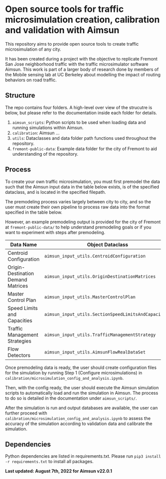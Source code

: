 # Open source tools for traffic microsimulation creation, calibration and validation with Aimsun

This repository aims to provide open source tools to create traffic microsimulation of any city.

It has been created during a project with the objective to replicate Fremont San Jose neighborhood traffic with the traffic microsimulator software Aimsun.
This work is part of a larger body of research done by members of the Mobile sensing lab at UC Berkeley about modelling the impact of routing behaviors on road traffic.

## Structure

The repo contains four folders. A high-level over view of the strucutre is below, but please refer to the documentation inside each folder for details.

1. `aimsun_scripts`: Python scripts to be used when loading data and running simulations within Aimsun.
2. `calibration`: Aimsun ...
3. `utils`: Dataclasses and data folder path functions used throughout the repository.
4. `fremont-public-data`: Example data folder for the city of Fremont to aid understanding of the repository.

## Process

To create your own traffic microsimulation, you must first premodel the data such that the Aimsun input data in the table below exists, is of the specified dataclass, and is located in the specified filepath. 

The premodeling process varies largely between city to city, and so the user must create their own pipeline to process raw data into the format specified in the table below.

However, an example premodeling output is provided for the city of Fremont at `fremont-public-data/` to help understand premodeling goals or if you want to experiment with steps after premodeling.

| Data Name | Object Dataclass | Filepath |
|---|---|---|
| Centroid Configuration | `aimsun_input_utils.CentroidConfiguration` | Given by `aimsun_folder_utils.centroid_connections_aimsun_input_file()` |
| Origin-Destination Demand Matrices | `aimsun_input_utils.OriginDestinationMatrices` | Given by  `aimsun_folder_utils.od_demand_aimsun_input_file()` |
| Master Control Plan | `aimsun_input_utils.MasterControlPlan` | Given by  `aimsun_folder_utils.master_control_plan_aimsun_input_file()` |
| Speed Limits and Capacities | `aimsun_input_utils.SectionSpeedLimitsAndCapacities` | Given by  `aimsun_folder_utils.speed_and_capacity_aimsun_input_file()` |
| Traffic Management Strategies | `aimsun_input_utils.TrafficManagementStrategy` | Given by  `aimsun_folder_utils.traffic_management_aimsun_input_file()` |
| Flow Detectors | `aimsun_input_utils.AimsunFlowRealDataSet` | Given by  `aimsun_input_utils.detector_flow_aimsun_input_file()` |

Once premodeling data is ready, the user should create configuration files for the simulation by running Step 1 (Configure microsimulations) in `calibration/microsimulation_config_and_analysis.ipynb`.

Then, with the config ready, the user should execute the Aimsun simulation scripts to automatically load and run the simulation in Aimsun. The process to do so is detailed in the documentation under `aimsun_scripts/`.

After the simulation is run and output databases are available, the user can further proceed with `calibration/microsimulation_config_and_analysis.ipynb` to assess the accuracy of the simulation according to validation data and calibrate the simulation.

## Dependencies

Python dependencies are listed in requirements.txt.
Please run `pip3 install -r requirements.txt` to install all packages.

**Last updated: August 7th, 2022 for Aimsun v22.0.1**
